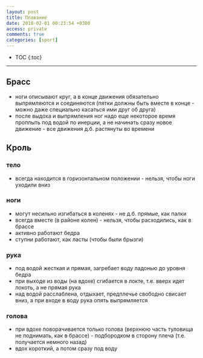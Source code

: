 ```yaml
---
layout: post
title: Плавание
date: 2018-02-01 00:23:54 +0300
access: private
comments: true
categories: [sport]
---
```


<!-- more -->

* TOC
{:toc}
<hr>

Брасс
-----

- ноги описывают круг, а в конце движения обязательно выпрямляются и соединяются
  (пятки должны быть вместе в конце - можно даже специально касаться ими друг
  об друга)
- после выдоха и выпрямления ног надо еще некоторое время проплыть под водой
  по инерции, а не начинать сразу новое движение - все движения д.б. растянуты
  во времени

Кроль
-----

### тело

- всегда находится в горизонтальном положении - нельзя, чтобы ноги уходили вниз

### ноги

- могут несильно изгибаться в коленях - не д.б. прямые, как палки
- всегда вместе (в районе колен) - нельзя, чтобы расходились, как в брассе
- активно работают бедра
- ступни работают, как ласты (чтобы были брызги)

### рука

- под водой жесткая и прямая, загребает воду ладонью до уровня бедра
- при выходе из воды (на вдохе) сгибается в локте, т.е. вверх идет локоть,
  а не прямая рука
- над водой расслаблена, отдыхает, предплечье свободно свисает вниз, а при
  входе в воду рука опять выпрямляется

### голова

- при вдохе поворачивается только голова (верхнюю часть туловища не поднимать,
  как в брассе) - подбородком в сторону плеча (т.е. получается немного назад)
- вдох короткий, а потом сразу под воду
